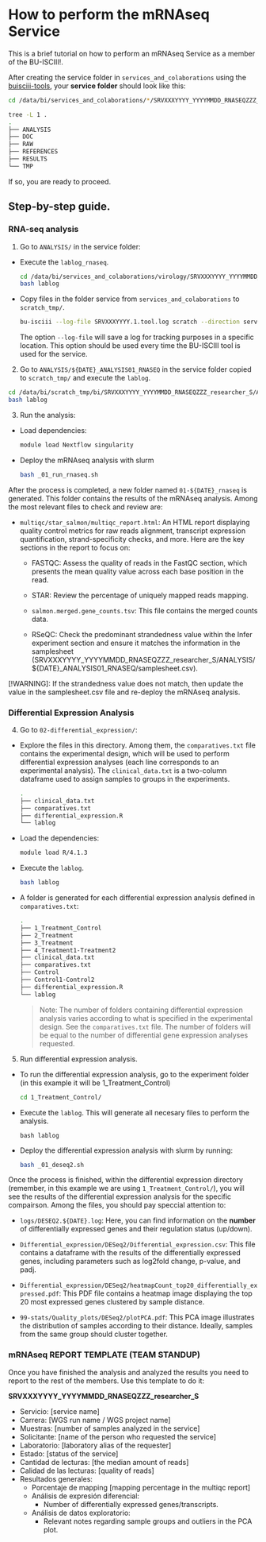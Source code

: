 # How to perform the mRNAseq Service

This is a brief tutorial on how to perform an mRNAseq Service as a member of the BU-ISCIII!.

After creating the service folder in `services_and_colaborations` using the [buisciii-tools](https://github.com/BU-ISCIII/buisciii-tools), your **service folder** should look like this:

```bash
cd /data/bi/services_and_colaborations/*/SRVXXXYYYY_YYYYMMDD_RNASEQZZZ_researcher_S/

tree -L 1 .
.
├── ANALYSIS
├── DOC
├── RAW
├── REFERENCES
├── RESULTS
└── TMP
```

If so, you are ready to proceed.

## Step-by-step guide.

### RNA-seq analysis

1. Go to `ANALYSIS/` in the service folder:
  - Execute the `lablog_rnaseq`.
    ```bash
    cd /data/bi/services_and_colaborations/virology/SRVXXXYYYY_YYYYMMDD_RNASEQZZZ_researcher_S/ANALYSIS
    bash lablog
    ```

  - Copy files in the folder service from `services_and_colaborations` to `scratch_tmp/`.
    ```bash
    bu-isciii --log-file SRVXXXYYYY.1.tool.log scratch --direction service_to_scratch SRVXXXYYYY.1
    ```
    The option `--log-file` will save a log for tracking purposes in a specific location. This option should be used every time the BU-ISCIII tool is used for the service.

2. Go to `ANALYSIS/${DATE}_ANALYSIS01_RNASEQ` in the service folder copied to `scratch_tmp/` and execute the `lablog`.
  ```bash
  cd /data/bi/scratch_tmp/bi/SRVXXXYYYY_YYYYMMDD_RNASEQZZZ_researcher_S/ANALYSIS/${DATE}_ANALYSIS01_RNASEQ
  bash lablog
  ```

3. Run the analysis:
  - Load dependencies:
    ```bash
    module load Nextflow singularity
    ```

  - Deploy the mRNAseq analysis with slurm
    ```bash
    bash _01_run_rnaseq.sh
    ```

After the process is completed, a new folder named `01-${DATE}_rnaseq` is generated. This folder contains the results of the mRNAseq analysis. Among the most relevant files to check and review are:

- `multiqc/star_salmon/multiqc_report.html`: An HTML report displaying quality control metrics for raw reads alignment, transcript expression quantification, strand-specificity checks, and more. Here are the key sections in the report to focus on:

  - FASTQC: Assess the quality of reads in the FastQC section, which presents the mean quality value across each base position in the read.

  - STAR: Review the percentage of uniquely mapped reads mapping.
  
  - `salmon.merged.gene_counts.tsv`: This file contains the merged counts data.

  - RSeQC: Check the predominant strandedness value within the Infer experiment section and ensure it matches the information in the samplesheet (SRVXXXYYYY_YYYYMMDD_RNASEQZZZ_researcher_S/ANALYSIS/${DATE}_ANALYSIS01_RNASEQ/samplesheet.csv). 

[!WARNING]: If the strandedness value does not match, then update the value in the samplesheet.csv file and re-deploy the mRNAseq analysis.


### Differential Expression Analysis

4. Go to `02-differential_expression/`:
  - Explore the files in this directory. Among them, the `comparatives.txt` file contains the experimental design, which will be used to perform differential expression analyses (each line corresponds to an experimental analysis). The `clinical_data.txt` is a two-column dataframe used to assign samples to groups in the experiments.
    ```bash
    .
    ├── clinical_data.txt
    ├── comparatives.txt
    ├── differential_expression.R
    └── lablog
    ```
  - Load the dependencies: 
    ```bash
    module load R/4.1.3
    ```

  - Execute the `lablog`.
    ```bash
    bash lablog
    ```

  - A folder is generated for each differential expression analysis defined in `comparatives.txt`:
    ```bash
    .
    ├── 1_Treatment_Control
    ├── 2_Treatment
    ├── 3_Treatment
    ├── 4_Treatment1-Treatment2
    ├── clinical_data.txt
    ├── comparatives.txt
    ├── Control
    ├── Control1-Control2
    ├── differential_expression.R
    └── lablog
    ```

    > Note: The number of folders containing differential expression analysis varies according to what is specified in the experimental design. See the `comparatives.txt` file. The number of folders will be equal to the number of differential gene expression analyses requested.

5. Run differential expression analysis.
  - To run the differential expression analysis, go to the experiment folder (in this example it will be  1_Treatment_Control)
    ```bash
    cd 1_Treatment_Control/
    ```
  - Execute the `lablog`. This will generate all necesary files to perform the analysis.
    ```
    bash lablog
    ```
  - Deploy the differential expression analysis with slurm by running:
    ```bash
    bash _01_deseq2.sh
    ```

Once the process is finished, within the differential expression directory (remember, in this example we are using `1_Treatment_Control/`), you will see the results of the differential expression analysis for the specific compairson. Among the files, you should pay speccial attention to:

- `logs/DESEQ2.${DATE}.log`: Here, you can find information on the **number** of differentially expressed genes and their regulation status (up/down).

- `Differential_expression/DESeq2/Differential_expression.csv`: This file contains a dataframe with the results of the differentially expressed genes, including parameters such as log2fold change, p-value, and padj.

- `Differential_expression/DESeq2/heatmapCount_top20_differentially_expressed.pdf`: This PDF file contains a heatmap image displaying the top 20 most expressed genes clustered by sample distance.

- `99-stats/Quality_plots/DESeq2/plotPCA.pdf`: This PCA image illustrates the distribution of samples according to their distance. Ideally, samples from the same group should cluster together.


### mRNAseq REPORT TEMPLATE (TEAM STANDUP)

Once you have finished the analysis and analyzed the results you need to report to the rest of the members. Use this template to do it:

**SRVXXXYYYY_YYYYMMDD_RNASEQZZZ_researcher_S**
* Servicio: [service name]
* Carrera: [WGS run name / WGS project name]
* Muestras: [number of samples analyzed in the service]
* Solicitante: [name of the person who requested the service]
* Laboratorio: [laboratory alias of the requester]
* Estado: [status of the service]
* Cantidad de lecturas: [the median amount of reads]
* Calidad de las lecturas: [quality of reads]
* Resultados generales:
    * Porcentaje de mapping [mapping percentage in the multiqc report]
    * Análisis de expresión diferencial: 
      * Number of differentially expressed genes/transcripts.
    * Análisis de datos exploratorio:
      * Relevant notes regarding sample groups and outliers in the PCA plot.

